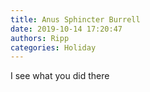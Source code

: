 ```yaml
---
title: Anus Sphincter Burrell
date: 2019-10-14 17:20:47
authors: Ripp
categories: Holiday
---
```


 I see what you did there
